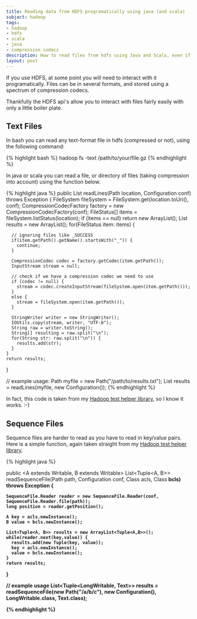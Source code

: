 ```yaml
---
title: Reading data from HDFS programatically using java (and scala)
subject: hadoop
tags:
- hadoop
- hdfs
- scala
- java
- compression codecs
description: How to read files from hdfs using Java and Scala, even if they are compressed, using any FileSystem implementation.
layout: post
---
```


If you use HDFS, at some point you will need to interact with it programatically. Files can be in several formats, and stored using a spectrum of compression codecs.

Thankfully the HDFS api's allow you to interact with files fairly easily with only a little boiler plate.

## Text Files

In bash you can read any text-format file in hdfs (compressed or not), using the following command:

{% highlight bash %}
hadoop fs -text /path/to/your/file.gz
{% endhighlight %}

In java or scala you can read a file, or directory of files (taking compression into account) using the function below.

{% highlight java %}
public List<String> readLines(Path location, Configuration conf) throws Exception {
    FileSystem fileSystem = FileSystem.get(location.toUri(), conf);
    CompressionCodecFactory factory = new CompressionCodecFactory(conf);
    FileStatus[] items = fileSystem.listStatus(location);
    if (items == null) return new ArrayList<String>();
    List<String> results = new ArrayList<String>();
    for(FileStatus item: items) {

      // ignoring files like _SUCCESS
      if(item.getPath().getName().startsWith("_")) {
        continue;
      }

      CompressionCodec codec = factory.getCodec(item.getPath());
      InputStream stream = null;

      // check if we have a compression codec we need to use
      if (codec != null) {
        stream = codec.createInputStream(fileSystem.open(item.getPath()));
      }
      else {
        stream = fileSystem.open(item.getPath());
      }

      StringWriter writer = new StringWriter();
      IOUtils.copy(stream, writer, "UTF-8");
      String raw = writer.toString();
      String[] resulting = raw.split("\n");
      for(String str: raw.split("\n")) {
        results.add(str);
      }
    }
    return results;
  }

// example usage:
Path myfile = new Path("/path/to/results.txt");
List<String> results = readLines(myfile, new Configuration());
{% endhighlight %}

In fact, this code is taken from my [Hadoop test helper library][testhelper-file], so I know it works. :-)

## Sequence Files

Sequence files are harder to read as you have to read in key/value pairs. Here is a simple function, again taken straight from my [Hadoop test helper library][testhelper-file].

{% highlight java %}

  public <A extends Writable, B extends Writable> List<Tuple<A, B>> readSequenceFile(Path path, Configuration conf, Class<A> acls, Class<B> bcls) throws Exception {
    
    SequenceFile.Reader reader = new SequenceFile.Reader(conf, SequenceFile.Reader.file(path));
    long position = reader.getPosition();

    A key = acls.newInstance();
    B value = bcls.newInstance();

    List<Tuple<A, B>> results = new ArrayList<Tuple<A,B>>();
    while(reader.next(key,value)) {
      results.add(new Tuple(key, value));
      key = acls.newInstance();
      value = bcls.newInstance();
    }
    return results;
  }

// example usage
List<Tuple<LongWritable, Text>> results = readSequenceFile(new Path("/a/b/c"), new Configuration(), LongWritable.class, Text.class);


{% endhighlight %}


[testhelper-file]: https://github.com/rathboma/hadoop-testhelper/blob/master/src/main/java/com/matthewrathbone/hadoop/MRTester.java